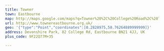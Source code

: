 ```yaml
---
title: Towner
town: Eastbourne
map: http://maps.google.com/maps?q=Towner%20%2C%20College%20Road%2C%20Towner%20Devonshire%20Park%2C%20Eastbourne%2C%20GB%2C%20BN21%204JJ
url: http://www.townereastbourne.org.uk/
geo: '{"type":"Point","coordinates":[0.2828975,50.76264889999999]}'
address: Devonshire Park, 82 College Rd, Eastbourne BN21 4JJ, UK
plus_code: 9F22Q77M+35

---
```



